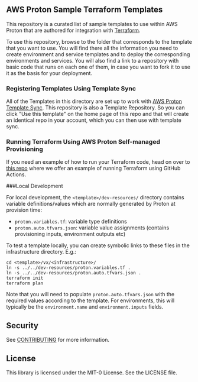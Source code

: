 ## AWS Proton Sample Terraform Templates

This repository is a curated list of sample templates to use within AWS Proton that are authored for integration with [Terraform](https://www.terraform.io/).

To use this repository, browse to the folder that corresponds to the template that you want to use. You will find there all the information you need to create environment and service templates and to deploy the corresponding environments and services. You will also find a link to a repository with basic code that runs on each one of them, in case you want to fork it to use it as the basis for your deployment.

### Registering Templates Using Template Sync
All of the Templates in this directory are set up to work with [AWS Proton Template Sync](https://docs.aws.amazon.com/proton/latest/adminguide/create-template-sync.html). This repository is also a Template Repository. So you can click "Use this template" on the home page of this repo and that will create an identical repo in your account, which you can then use with template sync.

### Running Terraform Using AWS Proton Self-managed Provisioning
If you need an example of how to run your Terraform code, head on over to [this repo](https://github.com/aws-samples/aws-proton-terraform-github-actions-sample) where we offer an example of running Terraform using GitHub Actions.

###Local Development

For local development, the `<template>/dev-resources/` directory contains variable definitions/values which are normally generated
by Proton at provision time:

- `proton.variables.tf`: variable type definitions
- `proton.auto.tfvars.json`: variable value assignments (contains provisioning inputs, environment outputs etc)

To test a template locally, you can create symbolic links to these files in the infrastructure directory. E.g.:

```
cd <template>/vx/<infrastructure>/
ln -s ../../dev-resources/proton.variables.tf .
ln -s ../../dev-resources/proton.auto.tfvars.json .
terraform init
terraform plan
```

Note that you will need to populate `proton.auto.tfvars.json` with the required values according to the template. For
environments, this will typically be the `environment.name` and `environment.inputs` fields.

## Security

See [CONTRIBUTING](CONTRIBUTING.md#security-issue-notifications) for more information.

## License

This library is licensed under the MIT-0 License. See the LICENSE file.
